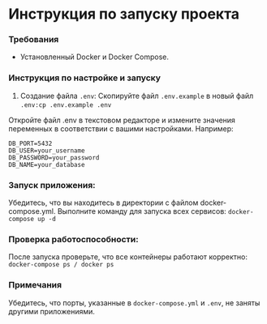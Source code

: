 # Инструкция по запуску проекта
### Требования

* Установленный Docker и Docker Compose.

### Инструкция по настройке и запуску

1. Создание файла ```.env```:
Скопируйте файл ```.env.example``` в новый файл ```.env:cp .env.example .env```

Откройте файл .env в текстовом редакторе и измените значения переменных в соответствии с вашими настройками. Например:
```DB_HOST=localhost
DB_PORT=5432
DB_USER=your_username
DB_PASSWORD=your_password
DB_NAME=your_database
```

### Запуск приложения:

Убедитесь, что вы находитесь в директории с файлом docker-compose.yml.
Выполните команду для запуска всех сервисов: ```docker-compose up -d```


### Проверка работоспособности:

После запуска проверьте, что все контейнеры работают корректно: ```docker-compose ps / docker ps```


### Примечания
Убедитесь, что порты, указанные в ```docker-compose.yml``` и ```.env```, не заняты другими приложениями.



